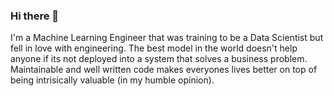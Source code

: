 ### Hi there 👋

I'm a Machine Learning Engineer that was training to be a Data Scientist but fell in love with engineering. The best model in the world doesn't help anyone if its not deployed into a system that solves a business problem. Maintainable and well written code makes everyones lives better on top of being intrisically valuable (in my humble opinion).
